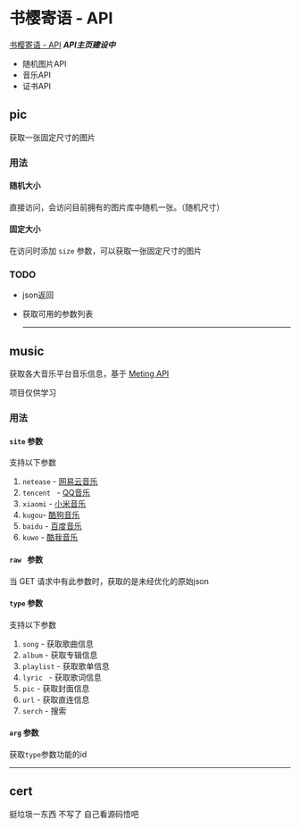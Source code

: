 # 书樱寄语 - API

[书樱寄语 - API](https://api.sakurapuare.com) ***API主页建设中***

* 随机图片API
* 音乐API
* 证书API

## pic

获取一张固定尺寸的图片

### 用法

#### 随机大小

直接访问，会访问目前拥有的图片库中随机一张。（随机尺寸）

#### 固定大小

在访问时添加 `size` 参数，可以获取一张固定尺寸的图片

### TODO

* json返回

* 获取可用的参数列表

  ***

## music

获取各大音乐平台音乐信息，基于 [Meting API](https://github.com/metowolf/Meting)

项目仅供学习

### 用法

#### `site` 参数

支持以下参数

1. `netease` - [网易云音乐](https://muisic.163.com) 
2. `tencent ` - [QQ音乐](https://y.qq.com) 
3. `xiaomi` - [小米音乐](https://web.music.xiaomi.com/)
4. `kugou`- [酷狗音乐](https://www.kugou.com/)
5. `baidu` - [百度音乐](https://music.taihe.com/)
6. `kuwo` - [酷我音乐](https://mbox.kuwo.cn/)

#### `raw ` 参数

当 GET 请求中有此参数时，获取的是未经优化的原始json

#### `type` 参数

支持以下参数

1. `song` - 获取歌曲信息
2. `album` - 获取专辑信息
3. `playlist` - 获取歌单信息
4. `lyric ` - 获取歌词信息
5. `pic` - 获取封面信息
6. `url` - 获取直连信息
7. `serch` - 搜索

#### `arg` 参数

获取`type`参数功能的id

***

## cert

挺垃圾一东西 不写了 自己看源码悟吧

